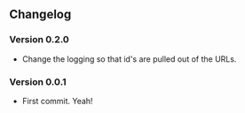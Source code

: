 ## Changelog

### Version 0.2.0
* Change the logging so that id's are pulled out of the URLs.

### Version 0.0.1
* First commit. Yeah!

